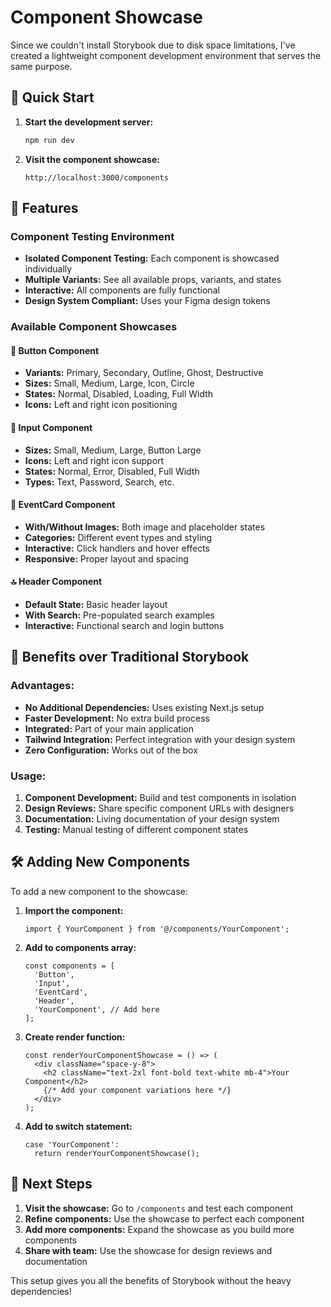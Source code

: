 # Component Showcase

Since we couldn't install Storybook due to disk space limitations, I've created a lightweight component development environment that serves the same purpose.

## 🚀 Quick Start

1. **Start the development server:**
   ```bash
   npm run dev
   ```

2. **Visit the component showcase:**
   ```
   http://localhost:3000/components
   ```

## 📱 Features

### Component Testing Environment
- **Isolated Component Testing:** Each component is showcased individually
- **Multiple Variants:** See all available props, variants, and states
- **Interactive:** All components are fully functional
- **Design System Compliant:** Uses your Figma design tokens

### Available Component Showcases

#### 🔘 Button Component
- **Variants:** Primary, Secondary, Outline, Ghost, Destructive
- **Sizes:** Small, Medium, Large, Icon, Circle
- **States:** Normal, Disabled, Loading, Full Width
- **Icons:** Left and right icon positioning

#### 📝 Input Component
- **Sizes:** Small, Medium, Large, Button Large
- **Icons:** Left and right icon support
- **States:** Normal, Error, Disabled, Full Width
- **Types:** Text, Password, Search, etc.

#### 🎫 EventCard Component
- **With/Without Images:** Both image and placeholder states
- **Categories:** Different event types and styling
- **Interactive:** Click handlers and hover effects
- **Responsive:** Proper layout and spacing

#### 🔝 Header Component
- **Default State:** Basic header layout
- **With Search:** Pre-populated search examples
- **Interactive:** Functional search and login buttons

## 🎨 Benefits over Traditional Storybook

### Advantages:
- **No Additional Dependencies:** Uses existing Next.js setup
- **Faster Development:** No extra build process
- **Integrated:** Part of your main application
- **Tailwind Integration:** Perfect integration with your design system
- **Zero Configuration:** Works out of the box

### Usage:
1. **Component Development:** Build and test components in isolation
2. **Design Reviews:** Share specific component URLs with designers
3. **Documentation:** Living documentation of your design system
4. **Testing:** Manual testing of different component states

## 🛠 Adding New Components

To add a new component to the showcase:

1. **Import the component:**
   ```tsx
   import { YourComponent } from '@/components/YourComponent';
   ```

2. **Add to components array:**
   ```tsx
   const components = [
     'Button',
     'Input',
     'EventCard', 
     'Header',
     'YourComponent', // Add here
   ];
   ```

3. **Create render function:**
   ```tsx
   const renderYourComponentShowcase = () => (
     <div className="space-y-8">
       <h2 className="text-2xl font-bold text-white mb-4">Your Component</h2>
       {/* Add your component variations here */}
     </div>
   );
   ```

4. **Add to switch statement:**
   ```tsx
   case 'YourComponent':
     return renderYourComponentShowcase();
   ```

## 🎯 Next Steps

1. **Visit the showcase:** Go to `/components` and test each component
2. **Refine components:** Use the showcase to perfect each component
3. **Add more components:** Expand the showcase as you build more components
4. **Share with team:** Use the showcase for design reviews and documentation

This setup gives you all the benefits of Storybook without the heavy dependencies! 
